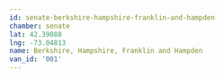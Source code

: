```yaml
---
id: senate-berkshire-hampshire-franklin-and-hampden
chamber: senate
lat: 42.39088
lng: -73.04813
name: Berkshire, Hampshire, Franklin and Hampden
van_id: '001'
---
```

